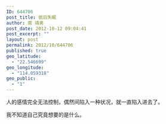 ```yaml
---
ID: 644706
post_title: 依旧失眠
author: 南 靖男
post_date: 2012-10-12 09:04:41
post_excerpt: ""
layout: post
permalink: 2012/10/644706
published: true
geo_latitude:
  - "22.546699"
geo_longitude:
  - "114.059318"
geo_public:
  - "1"
---
```

人的感情完全无法控制，偶然间陷入一种状况，就一直陷入进去了。

我不知道自己究竟想要的是什么。